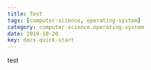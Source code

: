 ```yaml
---
title: Test
tags: [computer-science, operating-system]
category: computer-science.operating-system
date: 2019-10-20
key: docs-quick-start
---
```


test
